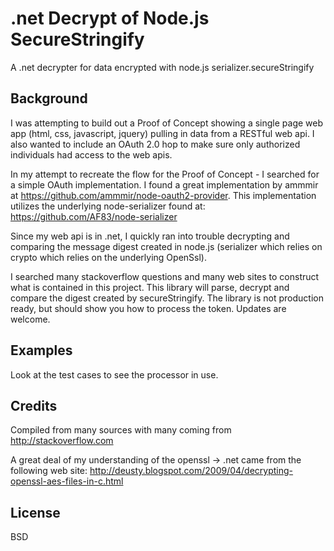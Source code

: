 # .net Decrypt of Node.js SecureStringify

A .net decrypter for data encrypted with node.js serializer.secureStringify

## Background

I was attempting to build out a Proof of Concept showing a single page web app (html, css, javascript, jquery) pulling in data from a RESTful web api. I also wanted to include an OAuth 2.0 hop to make sure only authorized individuals had access to the web apis.

In my attempt to recreate the flow for the Proof of Concept - I searched for a simple OAuth implementation. I found a great implementation by ammmir at https://github.com/ammmir/node-oauth2-provider. This implementation utilizes the underlying node-serializer found at: https://github.com/AF83/node-serializer

Since my web api is in .net, I quickly ran into trouble decrypting and comparing the message digest created in node.js (serializer which relies on crypto which relies on the underlying OpenSsl).  

I searched many stackoverflow questions and many web sites to construct what is contained in this project. This library will parse, decrypt and compare the digest created by secureStringify. The library is not production ready, but should show you how to process the token. Updates are welcome.

## Examples

Look at the test cases to see the processor in use.

## Credits

Compiled from many sources with many coming from http://stackoverflow.com

A great deal of my understanding of the openssl -> .net came from the following web site:
http://deusty.blogspot.com/2009/04/decrypting-openssl-aes-files-in-c.html

## License

BSD
 